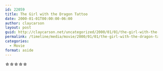 ```yaml
---
id: 22059
title: The Girl with the Dragon Tattoo
date: 2000-01-01T00:00:00-06:00
author: claycarson
layout: post
guid: http://claycarson.net/uncategorized/2000/01/01/the-girl-with-the-dragon-tattoo/
permalink: /timeline/media/movie/2000/01/01/the-girl-with-the-dragon-tattoo/
categories:
  - Movie
format: aside
---
```

<div class="media-details"></div>

<div class="media-creator"></div>

<div class="media-rating">☆☆☆☆☆</div>